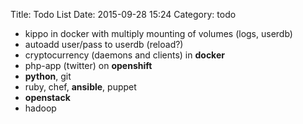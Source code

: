 Title: Todo List
Date: 2015-09-28 15:24
Category: todo

- kippo in docker with multiply mounting of volumes (logs, userdb)
- autoadd user/pass to userdb (reload?)
- cryptocurrency (daemons and clients) in **docker**
- php-app (twitter) on **openshift**
- **python**, git
- ruby, chef, **ansible**, puppet 
- **openstack**
- hadoop 
